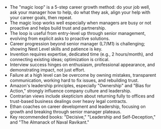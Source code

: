 - The "magic loop" is a 5-step career growth method: do your job well, ask your manager how to help, do what they ask, align your help with your career goals, then repeat.
- The magic loop works well especially when managers are busy or not proactive and helps build trust and partnership.
- The loop is useful from entry-level up through senior management, evolving from explicit asks to proactive solutions.
- Career progression beyond senior manager (L7/M1) is challenging; showing Next Level skills and patience is key.
- Invention requires expertise, dedicated time (e.g., 2 hours/month), and connecting existing ideas; optimization is critical.
- Interview success hinges on enthusiasm, professional appearance, and demonstrating impact, not just effort.
- Failure at a high level can be overcome by owning mistakes, transparent communication, working hard to fix issues, and rebuilding trust.
- Amazon's leadership principles, especially "Ownership" and "Bias for Action," strongly influence company culture and leadership.
- Contrarian views include skepticism about returning fully to offices and trust-based business dealings over heavy legal contracts.
- Ethan coaches on career development and leadership, focusing on growth and breaking through senior manager plateaus.
- Key recommended books: "Decisive," "Leadership and Self-Deception," and "The Almanack of Naval Ravikant."